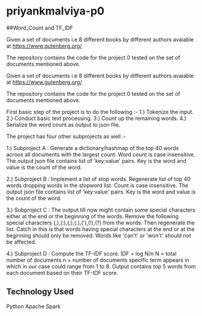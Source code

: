 # priyankmalviya-p0
##Word_Count and TF_IDF

Given a set of documents i.e 8 different books by different authors avaiable at https://www.gutenberg.org/

The repository contains the code for the project 0 tested on the set of documents mentioned above. 

Given a set of documents i.e 8 different books by different authors avaiable at https://www.gutenberg.org/

The repository contains the code for the project 0 tested on the set of documents mentioned above. 

First basic step of the project is to do the following :-
1.) Tokenize the input.
2.) Conduct basic text processing.
3.) Count up the remaining words.
4.) Serialize the word count as output to json file.

The project has four other subprojects as well :-

1.) Subproject A :
Generate a dictionary/hashmap of the top 40 words acroos all documents with the largest count.
Word count is case insensitive. The output json file contains list of 'key:value' pairs. Key is the word and value is the count
of the word.

2.) Subproject B :
Implement a list of stop words. Regenerate list of top 40 words dropping words in the stopword list. Count is case insensitive.
The output json file contains list of 'key:value' pairs. Key is the word and value is the count of the word.

3.) Subproject C :
The output till now might contain some special characters either at the end or the beginning of the words.
Remove the following special characters (,),(:),(;),(.),('),(!),(?) from the words. Then regenerate the list.
Catch in this is that words having special characters at the end or at the beginning should only be removed. Words like
'can't' or 'won't' should not be affected. 

4.) Subproject D :
Compute the TF-IDF score.
IDF = log N/n 
N = total number of documents
n = number of documents specific term appears in which in our case could range from 1 to 8.
Output contains top 5 words from each document based on their TF-IDF score.

## Technology Used
Python 
Apache Spark


